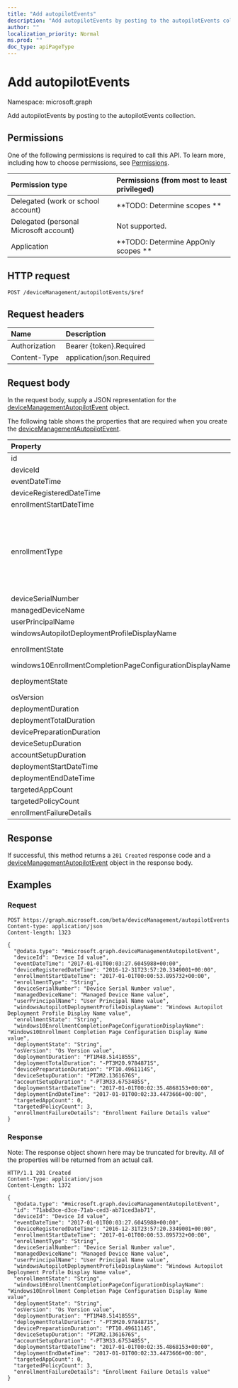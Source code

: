 ```yaml
---
title: "Add autopilotEvents"
description: "Add autopilotEvents by posting to the autopilotEvents collection."
author: ""
localization_priority: Normal
ms.prod: ""
doc_type: apiPageType
---
```


# Add autopilotEvents

Namespace: microsoft.graph

Add autopilotEvents by posting to the autopilotEvents collection.

## Permissions
One of the following permissions is required to call this API. To learn more, including how to choose permissions, see [Permissions](/concepts/permissions-reference.md).

|Permission type|Permissions (from most to least privileged)|
|:---|:---|
|Delegated (work or school account)|**TODO: Determine scopes **|
|Delegated (personal Microsoft account)|Not supported.|
|Application|**TODO: Determine AppOnly scopes **|

## HTTP request
<!-- {
  "blockType": "ignored"
}
-->
``` http
POST /deviceManagement/autopilotEvents/$ref
```

## Request headers
|Name|Description|
|:---|:---|
|Authorization|Bearer {token}.Required|
|Content-Type|application/json.Required|

## Request body
In the request body, supply a JSON representation for the [deviceManagementAutopilotEvent](../resources/devicemanagementautopilotevent.md) object.

The following table shows the properties that are required when you create the [deviceManagementAutopilotEvent](../resources/devicemanagementautopilotevent.md).

|Property|Type|Description|
|:---|:---|:---|
|id|String| Inherited from [entity](../resources/entity.md)|
|deviceId|String||
|eventDateTime|DateTimeOffset||
|deviceRegisteredDateTime|DateTimeOffset||
|enrollmentStartDateTime|DateTimeOffset||
|enrollmentType|Enumeration| Possible values are: `unknown`, `azureADJoinedWithAutopilotProfile`, `offlineDomainJoined`, `azureADJoinedUsingDeviceAuthWithAutopilotProfile`, `azureADJoinedUsingDeviceAuthWithoutAutopilotProfile`, `azureADJoinedWithOfflineAutopilotProfile`, `azureADJoinedWithWhiteGlove`, `offlineDomainJoinedWithWhiteGlove`, `offlineDomainJoinedWithOfflineAutopilotProfile`.|
|deviceSerialNumber|String||
|managedDeviceName|String||
|userPrincipalName|String||
|windowsAutopilotDeploymentProfileDisplayName|String||
|enrollmentState|Enumeration| Possible values are: `unknown`, `enrolled`, `pendingReset`, `failed`, `notContacted`, `blocked`.|
|windows10EnrollmentCompletionPageConfigurationDisplayName|String||
|deploymentState|Enumeration| Possible values are: `unknown`, `success`, `inProgress`, `failure`, `successWithTimeout`.|
|osVersion|String||
|deploymentDuration|Duration||
|deploymentTotalDuration|Duration||
|devicePreparationDuration|Duration||
|deviceSetupDuration|Duration||
|accountSetupDuration|Duration||
|deploymentStartDateTime|DateTimeOffset||
|deploymentEndDateTime|DateTimeOffset||
|targetedAppCount|Int32||
|targetedPolicyCount|Int32||
|enrollmentFailureDetails|String||



## Response
If successful, this method returns a `201 Created` response code and a [deviceManagementAutopilotEvent](../resources/devicemanagementautopilotevent.md) object in the response body.

## Examples

### Request
<!-- {
  "blockType": "request",
  "name": "create_devicemanagementautopilotevent_from_"
}
-->
``` http
POST https://graph.microsoft.com/beta/deviceManagement/autopilotEvents
Content-type: application/json
Content-length: 1323

{
  "@odata.type": "#microsoft.graph.deviceManagementAutopilotEvent",
  "deviceId": "Device Id value",
  "eventDateTime": "2017-01-01T00:03:27.6045988+00:00",
  "deviceRegisteredDateTime": "2016-12-31T23:57:20.3349001+00:00",
  "enrollmentStartDateTime": "2017-01-01T00:00:53.895732+00:00",
  "enrollmentType": "String",
  "deviceSerialNumber": "Device Serial Number value",
  "managedDeviceName": "Managed Device Name value",
  "userPrincipalName": "User Principal Name value",
  "windowsAutopilotDeploymentProfileDisplayName": "Windows Autopilot Deployment Profile Display Name value",
  "enrollmentState": "String",
  "windows10EnrollmentCompletionPageConfigurationDisplayName": "Windows10Enrollment Completion Page Configuration Display Name value",
  "deploymentState": "String",
  "osVersion": "Os Version value",
  "deploymentDuration": "PT1M48.5141855S",
  "deploymentTotalDuration": "-PT3M20.9784871S",
  "devicePreparationDuration": "PT10.4961114S",
  "deviceSetupDuration": "PT2M2.1361676S",
  "accountSetupDuration": "-PT3M33.6753485S",
  "deploymentStartDateTime": "2017-01-01T00:02:35.4868153+00:00",
  "deploymentEndDateTime": "2017-01-01T00:02:33.4473666+00:00",
  "targetedAppCount": 0,
  "targetedPolicyCount": 3,
  "enrollmentFailureDetails": "Enrollment Failure Details value"
}
```

### Response
Note: The response object shown here may be truncated for brevity. All of the properties will be returned from an actual call.
<!-- {
  "blockType": "response",
  "truncated": true,
  "@odata.type": "microsoft.graph.devicemanagementautopilotevent"
}
-->
``` http
HTTP/1.1 201 Created
Content-Type: application/json
Content-Length: 1372

{
  "@odata.type": "#microsoft.graph.deviceManagementAutopilotEvent",
  "id": "71abd3ce-d3ce-71ab-ced3-ab71ced3ab71",
  "deviceId": "Device Id value",
  "eventDateTime": "2017-01-01T00:03:27.6045988+00:00",
  "deviceRegisteredDateTime": "2016-12-31T23:57:20.3349001+00:00",
  "enrollmentStartDateTime": "2017-01-01T00:00:53.895732+00:00",
  "enrollmentType": "String",
  "deviceSerialNumber": "Device Serial Number value",
  "managedDeviceName": "Managed Device Name value",
  "userPrincipalName": "User Principal Name value",
  "windowsAutopilotDeploymentProfileDisplayName": "Windows Autopilot Deployment Profile Display Name value",
  "enrollmentState": "String",
  "windows10EnrollmentCompletionPageConfigurationDisplayName": "Windows10Enrollment Completion Page Configuration Display Name value",
  "deploymentState": "String",
  "osVersion": "Os Version value",
  "deploymentDuration": "PT1M48.5141855S",
  "deploymentTotalDuration": "-PT3M20.9784871S",
  "devicePreparationDuration": "PT10.4961114S",
  "deviceSetupDuration": "PT2M2.1361676S",
  "accountSetupDuration": "-PT3M33.6753485S",
  "deploymentStartDateTime": "2017-01-01T00:02:35.4868153+00:00",
  "deploymentEndDateTime": "2017-01-01T00:02:33.4473666+00:00",
  "targetedAppCount": 0,
  "targetedPolicyCount": 3,
  "enrollmentFailureDetails": "Enrollment Failure Details value"
}
```

